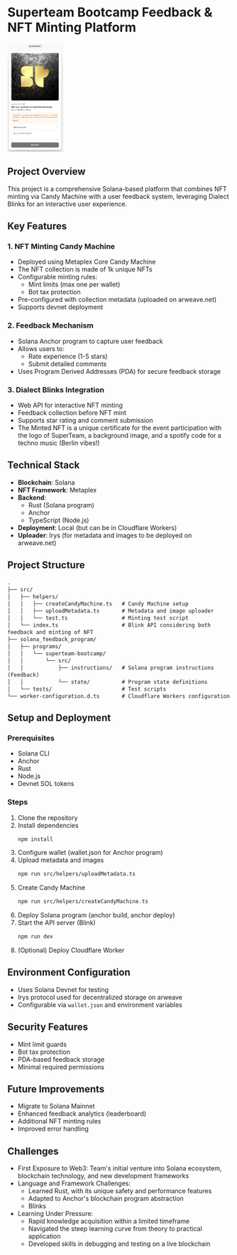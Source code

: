 # Superteam Bootcamp Feedback & NFT Minting Platform
<img src="./assets/readme_img_2.png" alt="Description" width="25%">

## Project Overview

This project is a comprehensive Solana-based platform that combines NFT minting via Candy Machine with a user feedback system, leveraging Dialect Blinks for an interactive user experience.

## Key Features

### 1. NFT Minting Candy Machine
- Deployed using Metaplex Core Candy Machine
- The NFT collection is made of 1k unique NFTs
- Configurable minting rules:
  - Mint limits (max one per wallet)
  - Bot tax protection
- Pre-configured with collection metadata (uploaded on arweave.net)
- Supports devnet deployment

### 2. Feedback Mechanism
- Solana Anchor program to capture user feedback
- Allows users to:
  - Rate experience (1-5 stars)
  - Submit detailed comments
- Uses Program Derived Addresses (PDA) for secure feedback storage

### 3. Dialect Blinks Integration
- Web API for interactive NFT minting
- Feedback collection before NFT mint
- Supports star rating and comment submission
- The Minted NFT is a unique certificate for the event participation with the logo of SuperTeam, a background image, and a spotify code for a techno music (Berlin vibes!)

## Technical Stack

- **Blockchain**: Solana
- **NFT Framework**: Metaplex
- **Backend**: 
  - Rust (Solana program)
  - Anchor
  - TypeScript (Node.js)
- **Deployment**: Local (but can be in Cloudflare Workers)
- **Uploader**: Irys (for metadata and images to be deployed on arweave.net)

## Project Structure

```
.
├── src/
│   ├── helpers/
│   │   ├── createCandyMachine.ts   # Candy Machine setup
│   │   ├── uploadMetadata.ts       # Metadata and image uploader
│   │   └── test.ts                 # Minting test script
│   └── index.ts                    # Blink API considering both feedback and minting of NFT
├── solana_feedback_program/
│   ├── programs/
│   │   └── superteam-bootcamp/
│   │       └── src/
│   │           ├── instructions/   # Solana program instructions (Feedback)
│   │           └── state/          # Program state definitions
│   └── tests/                      # Test scripts
└── worker-configuration.d.ts       # Cloudflare Workers configuration
```

## Setup and Deployment

### Prerequisites
- Solana CLI
- Anchor
- Rust
- Node.js
- Devnet SOL tokens

### Steps
1. Clone the repository
2. Install dependencies
   ```bash
   npm install
   ```
3. Configure wallet (wallet.json for Anchor program)
4. Upload metadata and images
   ```bash
   npm run src/helpers/uploadMetadata.ts
   ```
5. Create Candy Machine
   ```bash
   npm run src/helpers/createCandyMachine.ts
   ```
6. Deploy Solana program (anchor build, anchor deploy)
7. Start the API server (Blink)
   ```bash
   npm run dev
   ```
7. (Optional) Deploy Cloudflare Worker

## Environment Configuration

- Uses Solana Devnet for testing
- Irys protocol used for decentralized storage on arweave
- Configurable via `wallet.json` and environment variables

## Security Features

- Mint limit guards
- Bot tax protection
- PDA-based feedback storage
- Minimal required permissions

## Future Improvements

- Migrate to Solana Mainnet
- Enhanced feedback analytics (leaderboard)
- Additional NFT minting rules
- Improved error handling

## Challenges

- First Exposure to Web3: Team's initial venture into Solana ecosystem, blockchain technology, and new development frameworks
- Language and Framework Challenges:
  - Learned Rust, with its unique safety and performance features
  - Adapted to Anchor's blockchain program abstraction
  - Blinks
- Learning Under Pressure:
  - Rapid knowledge acquisition within a limited timeframe
  - Navigated the steep learning curve from theory to practical application
  - Developed skills in debugging and testing on a live blockchain